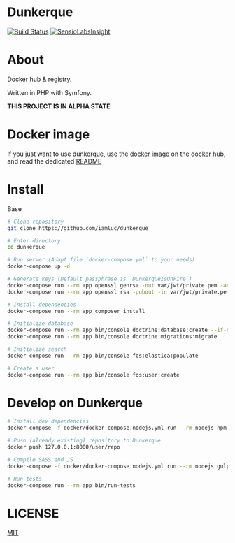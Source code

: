 Dunkerque
=========

[![Build Status](https://api.travis-ci.org/iamluc/dunkerque.png?branch=master)](https://travis-ci.org/iamluc/dunkerque) [![SensioLabsInsight](https://insight.sensiolabs.com/projects/8789214a-26f9-42b6-a98b-de4e3fd5ba8e/mini.png)](https://insight.sensiolabs.com/projects/8789214a-26f9-42b6-a98b-de4e3fd5ba8e)

# About

Docker hub & registry.

Written in PHP with Symfony.

**THIS PROJECT IS IN ALPHA STATE**

# Docker image

If you just want to use dunkerque, use the [docker image on the docker hub](https://hub.docker.com/r/iamluc/dunkerque/),
and read the dedicated [README](https://github.com/iamluc/dunkerque/blob/master/docker/build/README.md)

# Install

Base

```sh
# Clone repository
git clone https://github.com/iamluc/dunkerque

# Enter directory
cd dunkerque

# Run server (Adapt file `docker-compose.yml` to your needs)
docker-compose up -d

# Generate keys (Default passphrase is `DunkerqueIsOnFire`)
docker-compose run --rm app openssl genrsa -out var/jwt/private.pem -aes256 4096
docker-compose run --rm app openssl rsa -pubout -in var/jwt/private.pem -out var/jwt/public.pem

# Install dependencies
docker-compose run --rm app composer install

# Initialize database
docker-compose run --rm app bin/console doctrine:database:create --if-not-exists
docker-compose run --rm app bin/console doctrine:migrations:migrate

# Initialize search
docker-compose run --rm app bin/console fos:elastica:populate

# Create a user
docker-compose run --rm app bin/console fos:user:create
```

# Develop on Dunkerque

```sh
# Install dev dependencies
docker-compose -f docker/docker-compose.nodejs.yml run --rm nodejs npm install

# Push (already existing) repository to Dunkerque
docker push 127.0.0.1:8000/user/repo

# Compile SASS and JS
docker-compose -f docker/docker-compose.nodejs.yml run --rm nodejs gulp

# Run tests
docker-compose run --rm app bin/run-tests
```

# LICENSE

[MIT](https://opensource.org/licenses/MIT)
